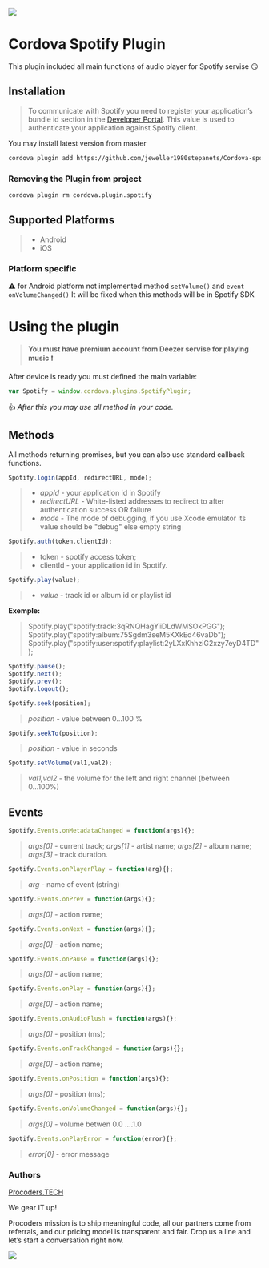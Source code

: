 [![](https://www.procoders.tech/art/powered.png)](http://procoders.tech/)


# Cordova Spotify Plugin
This plugin included all main functions of audio player for Spotify servise :smirk:

## Installation
> To communicate with Spotify you need to register your application’s bundle id section in the [Developer Portal](http://developers.deezer.com/sdk/ios). This value is used to authenticate your application against Spotify client.



You may install latest version from master
```sh
cordova plugin add https://github.com/jeweller1980stepanets/Cordova-spotify-plugin-ios-android
```
### Removing the Plugin from project
```sh
cordova plugin rm cordova.plugin.spotify
```
## Supported Platforms
> - Android
> - iOS

### Platform specific
:warning: for Android platform not implemented method `setVolume()` and `event onVolumeChanged()`
It will be fixed when this methods will be in Spotify SDK

# Using the plugin
> **You must have premium account from Deezer servise for playing music** :exclamation:

After device is ready you must defined the main variable:
```javascript
var Spotify = window.cordova.plugins.SpotifyPlugin;
```
:thumbsup: *After this you may use all method in your code.*

## Methods
All methods returning promises, but you can also use standard callback functions.

```javascript
Spotify.login(appId, redirectURL, mode);
```
> - *appId* - your application id in Spotify
> - *redirectURL* - White-listed addresses to redirect to after authentication success OR failure 
> - *mode* - The mode of debugging, if you use Xcode emulator its value should be "debug" else empty string


```javascript
Spotify.auth(token,clientId);
```
> - token - spotify access token;
> - clientId - your application id in Spotify.

```javascript
Spotify.play(value);
```
> - *value* - track id or album id or playlist id

**Exemple:**
> Spotify.play("spotify:track:3qRNQHagYiiDLdWMSOkPGG");
> Spotify.play("spotify:album:75Sgdm3seM5KXkEd46vaDb");
> Spotify.play("spotify:user:spotify:playlist:2yLXxKhhziG2xzy7eyD4TD");


```javascript
Spotify.pause();
Spotify.next();
Spotify.prev();
Spotify.logout();
```
```javascript
Spotify.seek(position);
```
> *position* - value between 0...100 %

```javascript
Spotify.seekTo(position);
```
> *position* - value in seconds

```javascript
Spotify.setVolume(val1,val2);
```
> *val1,val2* - the volume for the left and right channel (between 0...100%)


## Events
```javascript
Spotify.Events.onMetadataChanged = function(args){};
```
> *args[0]* - current track;
> *args[1]* - artist name;
> *args[2]* - album name;
> *args[3]* - track duration.

```javascript
Spotify.Events.onPlayerPlay = function(arg){};
```
> *arg* - name of event (string)

```javascript
Spotify.Events.onPrev = function(args){};
```
> *args[0]*  - action name;

```javascript
Spotify.Events.onNext = function(args){};
```
> *args[0]*  - action name;        
     
```javascript
Spotify.Events.onPause = function(args){};
```
> *args[0]*  - action name;    

```javascript
Spotify.Events.onPlay = function(args){};
```
> *args[0]*  - action name; 
      
```javascript
Spotify.Events.onAudioFlush = function(args){};
```
> *args[0]*  - position (ms); 
   
```javascript
Spotify.Events.onTrackChanged = function(args){};
```
> *args[0]*  - action name;      
  
```javascript
Spotify.Events.onPosition = function(args){};
```
> *args[0]*  - position (ms);      
      
```javascript
Spotify.Events.onVolumeChanged = function(args){};
```
> *args[0]*  - volume betwen 0.0 ....1.0

```javascript
Spotify.Events.onPlayError = function(error){};
```
> *error[0]*  - error message
    
### Authors

[Procoders.TECH](https://procoders.tech)

We gear IT up!

Procoders mission is to ship meaningful code, all our partners come from referrals, and our pricing model is transparent and fair. Drop us a line and let’s start a conversation right now. 

[![](https://www.procoders.tech/art/powered.png)](http://procoders.tech/)
